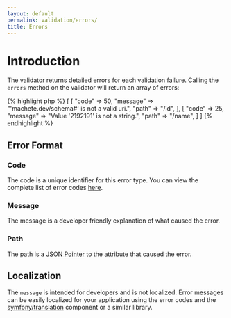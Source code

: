```yaml
---
layout: default
permalink: validation/errors/
title: Errors
---
```


# Introduction

The validator returns detailed errors for each validation failure.  Calling the `errors` method on the validator will return an array of errors:

{% highlight php %}
[
 [
   "code" => 50,
   "message" => "'machete.dev/schema#' is not a valid uri.",
   "path" => "/id",
 ],
 [
   "code" => 25,
   "message" => "Value '2192191' is not a string.",
   "path" => "/name",
 ]
]
{% endhighlight %}

## Error Format

### Code

The code is a unique identifier for this error type.  You can view the complete list of error codes [here](https://github.com/machete-php/validation/blob/master/src/codes.php).

### Message

The message is a developer friendly explanation of what caused the error.

### Path

The path is a [JSON Pointer](https://tools.ietf.org/html/rfc6901) to the attribute that caused the error.

## Localization

The `message` is intended for developers and is not localized.  Error messages can be easily localized for your application using the error codes and the [symfony/translation](http://symfony.com/doc/current/components/translation/usage.html) component or a similar library.